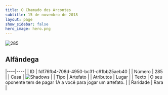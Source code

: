 ```yaml
---
title: O Chamado dos Arcontes
subtitle: 15 de novembro de 2018
layout: page
show_sidebar: false
hero_image: hero.png
---
```


![285](https://cdn.keyforgegame.com/media/card_front/pt/341_285_C7MWV8WQ4QPG_pt.png)

## Alfândega

|----|----|
| ID | fdf76fb4-708d-4950-bc31-c91bb25aeb40 |
| Número | 285 |
| Casa | ![Shadows](https://archonarcana.com/images/thumb/e/ee/Shadows.png/22px-Shadows.png "Sombras") |
| Tipo | Artefato |
| Atributos | Lugar |
| Texto | O seu oponente tem de pagar 1A  a você para jogar um artefato. |
| Raridade | Rara |
